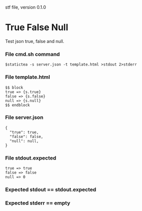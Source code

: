 stf file, version 0.1.0

# True False Null

Test json true, false and null.

### File cmd.sh command

~~~
$statictea -s server.json -t template.html >stdout 2>stderr
~~~

### File template.html

~~~
$$ block
true => {s.true}
false => {s.false}
null => {s.null}
$$ endblock
~~~

### File server.json

~~~
{
  "true": true,
  "false": false,
  "null": null,
}
~~~

### File stdout.expected

~~~
true => true
false => false
null => 0
~~~

### Expected stdout == stdout.expected
### Expected stderr == empty


